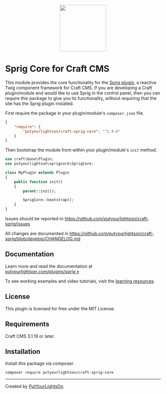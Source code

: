 <p align="center"><img width="150" src="https://raw.githubusercontent.com/putyourlightson/craft-sprig/v1/src/icon.svg"></p>

# Sprig Core for Craft CMS

This module provides the core functionality for the [Sprig plugin](https://github.com/putyourlightson/craft-sprig), a reactive Twig component framework for Craft CMS. If you are developing a Craft plugin/module and would like to use Sprig in the control panel, then you can require this package to give you its functionality, without requiring that the site has the Sprig plugin installed. 

First require the package in your plugin/module's `composer.json` file.

```json
{
    "require": {
        "putyourlightson/craft-sprig-core": "^1.9.0"
    }
}
```

Then bootstrap the module from within your plugin/module's `init` method.

```php
use craft\base\Plugin;
use putyourlightson\sprigcore\SprigCore;

class MyPlugin extends Plugin
{
    public function init()
    {
        parent::init();

        SprigCore::bootstrap();
    }
}
```

Issues should be reported to https://github.com/putyourlightson/craft-sprig/issues

All changes are documented in https://github.com/putyourlightson/craft-sprig/blob/develop/CHANGELOG.md

## Documentation

Learn more and read the documentation at [putyourlightson.com/plugins/sprig »](https://putyourlightson.com/plugins/sprig)

To see working examples and video tutorials, visit the [learning resources](https://putyourlightson.com/sprig).

## License

This plugin is licensed for free under the MIT License.

## Requirements

Craft CMS 3.1.19 or later.

## Installation

Install this package via composer.

```
composer require putyourlightson/craft-sprig-core
```

---

Created by [PutYourLightsOn](https://putyourlightson.com/).
